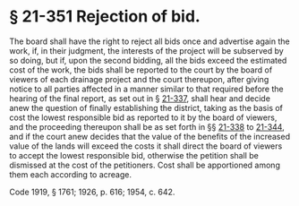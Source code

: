 # § 21-351 Rejection of bid.

<p>The board shall have the right to reject all bids once and advertise again the work, if, in their judgment, the interests of the project will be subserved by so doing, but if, upon the second bidding, all the bids exceed the estimated cost of the work, the bids shall be reported to the court by the board of viewers of each drainage project and the court thereupon, after giving notice to all parties affected in a manner similar to that required before the hearing of the final report, as set out in § <a href='http://law.lis.virginia.gov/vacode/21-337/'>21-337</a>, shall hear and decide anew the question of finally establishing the district, taking as the basis of cost the lowest responsible bid as reported to it by the board of viewers, and the proceeding thereupon shall be as set forth in §§ <a href='http://law.lis.virginia.gov/vacode/21-338/'>21-338</a> to <a href='http://law.lis.virginia.gov/vacode/21-344/'>21-344</a>, and if the court anew decides that the value of the benefits of the increased value of the lands will exceed the costs it shall direct the board of viewers to accept the lowest responsible bid, otherwise the petition shall be dismissed at the cost of the petitioners. Cost shall be apportioned among them each according to acreage.</p><p>Code 1919, § 1761; 1926, p. 616; 1954, c. 642.</p>